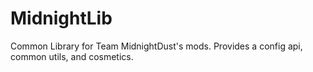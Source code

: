 # MidnightLib
Common Library for Team MidnightDust's mods. Provides a config api, common utils, and cosmetics.
